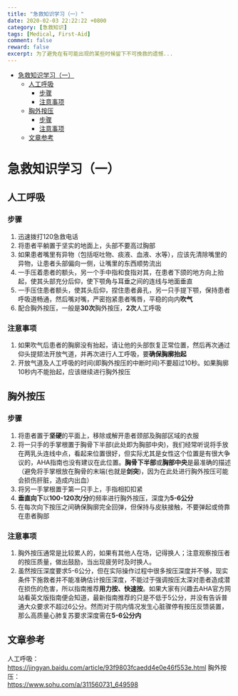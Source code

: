 ```yaml
---
title: "急救知识学习（一）"
date: 2020-02-03 22:22:22 +0800
category: [急救知识]
tags: [Medical, First-Aid]
comment: false
reward: false
excerpt: 为了避免在有可能出现的某些时候留下不可挽救的遗憾...
---
```


* [急救知识学习（一）](#%E6%80%A5%E6%95%91%E7%9F%A5%E8%AF%86%E5%AD%A6%E4%B9%A0%E4%B8%80)
  * [人工呼吸](#%E4%BA%BA%E5%B7%A5%E5%91%BC%E5%90%B8)
    * [步骤](#%E6%AD%A5%E9%AA%A4)
    * [注意事项](#%E6%B3%A8%E6%84%8F%E4%BA%8B%E9%A1%B9)
  * [胸外按压](#%E8%83%B8%E5%A4%96%E6%8C%89%E5%8E%8B)
    * [步骤](#%E6%AD%A5%E9%AA%A4-1)
    * [注意事项](#%E6%B3%A8%E6%84%8F%E4%BA%8B%E9%A1%B9-1)
  * [文章参考](#%E6%96%87%E7%AB%A0%E5%8F%82%E8%80%83)

# 急救知识学习（一）

## 人工呼吸
### 步骤
1. 迅速拨打120急救电话
2. 将患者平躺置于坚实的地面上，头部不要高过胸部
3. 如果患者嘴里有异物（包括呕吐物、痰液、血液、水等），应该先清除嘴里的异物，让患者头部偏向一侧，让嘴里的东西顺势流出
4. 一手压着患者的额头，另一个手中指和食指对其，在患者下颌的地方向上抬起，使其头部充分后仰，使下颚角与耳垂之间的连线与地面垂直
5. 一手压住患者额头，使其头后仰，捏住患者鼻孔，另一只手提下颚，保持患者呼吸道畅通，然后嘴对嘴，严密抱紧患者嘴唇，平稳的向内**吹气**
6. 配合胸外按压，一般是**30次**胸外按压，**2次**人工呼吸

### 注意事项
1. 如果吹气后患者的胸廓没有抬起，请让他的头部恢复正常位置，然后再次通过仰头提颏法开放气道，并再次进行人工呼吸，要**确保胸廓抬起**
2. 开放气道及人工呼吸的时间(即胸外按压的中断时间)不要超过10秒。如果胸廓10秒内不能抬起，应该继续进行胸外按压

## 胸外按压
### 步骤
1. 将患者置于**坚硬**的平面上，移除或解开患者颈部及胸部区域的衣服
2. 将一只手的手掌根置于胸骨下半部(此处即为胸部中央)，我们经常听说将手放在两乳头连线中点，看起来位置很好，但实际尤其是女性这个位置是有很大争议的，AHA指南也没有建议在此位置。**胸骨下半部**或**胸部中央**是最准确的描述（避免将手掌根放在胸骨的末端(也就是**剑突**)，因为在此处进行胸外按压可能会损伤肝脏，造成内出血）
3. 将另一手掌根置于第一只手上，手指相扣扣紧
4. **垂直向下**以**100-120次/分**的频率进行胸外按压，深度为**5-6公分**
5. 在每次向下按压之间确保胸廓完全回弹，但保持与皮肤接触，不要弹起或倚靠在患者胸部

### 注意事项
1. 胸外按压通常是比较累人的，如果有其他人在场，记得换人；注意观察按压者的按压质量，做出鼓励，当出现疲劳时及时换人。
2. 虽然按压深度要求5-6公分，但在实际操作过程中很多按压深度并不够，现实条件下施救者并不能准确估计按压深度，不能过于强调按压太深对患者造成潜在损伤的危害，所以指南推荐**用力按、快速按**。如果大家有兴趣去AHA官方网站看英文版指南便会知道，最新指南推荐的只是不低于5公分，并没有告诉普通大众要求不超过6公分。然而对于院内情况发生心脏骤停有按压反馈装置，那么高质量心肺复苏要求深度需在**5-6公分内**

## 文章参考
人工呼吸：  
<https://jingyan.baidu.com/article/93f9803fcaedd4e0e46f553e.html>
胸外按压：  
<https://www.sohu.com/a/311560731_649598>

